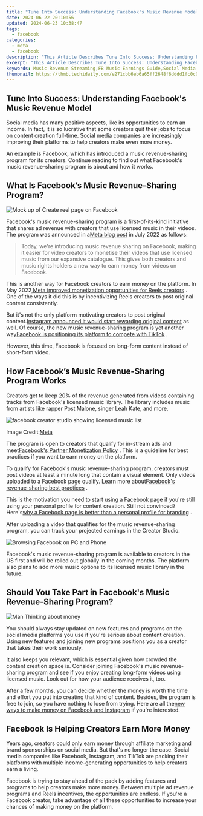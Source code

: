 ```yaml
---
title: "Tune Into Success: Understanding Facebook's Music Revenue Model"
date: 2024-06-22 20:10:56
updated: 2024-06-23 10:38:47
tags:
  - facebook
categories:
  - meta
  - facebook
description: "This Article Describes Tune Into Success: Understanding Facebook's Music Revenue Model"
excerpt: "This Article Describes Tune Into Success: Understanding Facebook's Music Revenue Model"
keywords: Music Revenue Streaming,FB Music Earnings Guide,Social Media Audio Money,Grow Music Business FB,FB Income From Songs,Digital Tune Profits,Facebook Audio Earning
thumbnail: https://thmb.techidaily.com/e271cbb6eb6a65ff2648f6dddd1fc0c078a843660eba98a715724fa951b431ee.jpg
---
```


## Tune Into Success: Understanding Facebook's Music Revenue Model

 Social media has many positive aspects, like its opportunities to earn an income. In fact, it is so lucrative that some creators quit their jobs to focus on content creation full-time. Social media companies are increasingly improving their platforms to help creators make even more money.

 An example is Facebook, which has introduced a music revenue-sharing program for its creators. Continue reading to find out what Facebook's music revenue-sharing program is about and how it works.

## What Is Facebook’s Music Revenue-Sharing Program?

![Mock up of Create reel page on Facebook](https://static1.makeuseofimages.com/wordpress/wp-content/uploads/2022/07/Mock-up-of-Create-reel-page-on-Facebook.jpg)

 Facebook's music revenue-sharing program is a first-of-its-kind initiative that shares ad revenue with creators that use licensed music in their videos. The program was announced in a[Meta blog post](https://web.facebook.com/creators/music-revenue-sharing?%5Frdc=1&%5Frdr) in July 2022 as follows:

> Today, we're introducing music revenue sharing on Facebook, making it easier for video creators to monetise their videos that use licensed music from our expansive catalogue. This gives both creators and music rights holders a new way to earn money from videos on Facebook.

 This is another way for Facebook creators to earn money on the platform. In May 2022,[Meta improved monetization opportunities for Reels creators](https://www.makeuseof.com/meta-help-creators-make-money-reels/) . One of the ways it did this is by incentivizing Reels creators to post original content consistently.

 But it's not the only platform motivating creators to post original content.[Instagram announced it would start rewarding original content](https://www.makeuseof.com/instagram-rewarding-original-content/) as well. Of course, the new music revenue-sharing program is yet another way[Facebook is positioning its platform to compete with TikTok](https://www.makeuseof.com/can-reels-solve-the-tiktok-problem-for-facebook/) .

 However, this time, Facebook is focused on long-form content instead of short-form video.

## How Facebook’s Music Revenue-Sharing Program Works

 Creators get to keep 20% of the revenue generated from videos containing tracks from Facebook's licensed music library. The library includes music from artists like rapper Post Malone, singer Leah Kate, and more.

![facebook creator studio showing licensed music list](https://static1.makeuseofimages.com/wordpress/wp-content/uploads/2022/08/facebook-creator-studio-showing-licensed-music-list.jpg)

 Image Credit:[Meta](https://web.facebook.com/creators/music-revenue-sharing?%5Frdc=1&%5Frdr)

 The program is open to creators that qualify for in-stream ads and meet[Facebook's Partner Monetization Policy](https://www.facebook.com/business/help/169845596919485?id=2520940424820218&%5Frdc=1&%5Frdr) . This is a guideline for best practices if you want to earn money on the platform.

 To qualify for Facebook's music revenue-sharing program, creators must post videos at least a minute long that contain a visual element. Only videos uploaded to a Facebook page qualify. Learn more about[Facebook's revenue-sharing best practices](https://www.facebook.com/business/help/516305840204016?%5Frdc=1&%5Frdr) .

 This is the motivation you need to start using a Facebook page if you're still using your personal profile for content creation. Still not convinced? Here's[why a Facebook page is better than a personal profile for branding](https://www.makeuseof.com/why-facebook-page-is-better-for-branding/) .

 After uploading a video that qualifies for the music revenue-sharing program, you can track your projected earnings in the Creator Studio.

![Browsing Facebook on PC and Phone](https://static1.makeuseofimages.com/wordpress/wp-content/uploads/2022/05/Browsing-Facebook-on-PC-and-Phone.jpg)

 Facebook's music revenue-sharing program is available to creators in the US first and will be rolled out globally in the coming months. The platform also plans to add more music options to its licensed music library in the future.

## Should You Take Part in Facebook's Music Revenue-Sharing Program?

![Man Thinking about money](https://static1.makeuseofimages.com/wordpress/wp-content/uploads/2022/01/man-thinking.jpg)

 You should always stay updated on new features and programs on the social media platforms you use if you're serious about content creation. Using new features and joining new programs positions you as a creator that takes their work seriously.

 It also keeps you relevant, which is essential given how crowded the content creation space is. Consider joining Facebook's music revenue-sharing program and see if you enjoy creating long-form videos using licensed music. Look out for how your audience receives it, too.

 After a few months, you can decide whether the money is worth the time and effort you put into creating that kind of content. Besides, the program is free to join, so you have nothing to lose from trying. Here are all the[new ways to make money on Facebook and Instagram](https://www.makeuseof.com/facebook-instagram-new-ways-to-make-money/) if you're interested.

## Facebook Is Helping Creators Earn More Money

 Years ago, creators could only earn money through affiliate marketing and brand sponsorships on social media. But that's no longer the case. Social media companies like Facebook, Instagram, and TikTok are packing their platforms with multiple income-generating opportunities to help creators earn a living.

 Facebook is trying to stay ahead of the pack by adding features and programs to help creators make more money. Between multiple ad revenue programs and Reels incentives, the opportunities are endless. If you're a Facebook creator, take advantage of all these opportunities to increase your chances of making money on the platform.


<ins class="adsbygoogle"
     style="display:block"
     data-ad-format="autorelaxed"
     data-ad-client="ca-pub-7571918770474297"
     data-ad-slot="1223367746"></ins>



<ins class="adsbygoogle"
     style="display:block"
     data-ad-client="ca-pub-7571918770474297"
     data-ad-slot="8358498916"
     data-ad-format="auto"
     data-full-width-responsive="true"></ins>

